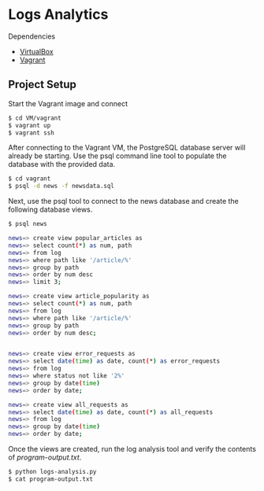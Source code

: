 Logs Analytics
=============
Dependencies
+ [VirtualBox](https://www.virtualbox.org/wiki/Download_Old_Builds_5_1)
+ [Vagrant](https://www.vagrantup.com/downloads.html)


## Project Setup
Start the Vagrant image and connect
```sh
$ cd VM/vagrant
$ vagrant up
$ vagrant ssh
```
After connecting to the Vagrant VM, the PostgreSQL database server will already be starting. Use the psql command line tool to populate the database with the provided data.
```sh
$ cd vagrant
$ psql -d news -f newsdata.sql
```
Next, use the psql tool to connect to the news database and create the following database views.
```sh
$ psql news

news=> create view popular_articles as
news=> select count(*) as num, path
news=> from log
news=> where path like '/article/%'
news=> group by path
news=> order by num desc
news=> limit 3;

news=> create view article_popularity as
news=> select count(*) as num, path
news=> from log
news=> where path like '/article/%'
news=> group by path
news=> order by num desc;


news=> create view error_requests as
news=> select date(time) as date, count(*) as error_requests
news=> from log
news=> where status not like '2%'
news=> group by date(time)
news=> order by date;

news=> create view all_requests as
news=> select date(time) as date, count(*) as all_requests
news=> from log
news=> group by date(time)
news=> order by date;
```

Once the views are created, run the log analysis tool and verify the contents of *program-output.txt*.
```sh
$ python logs-analysis.py
$ cat program-output.txt
```